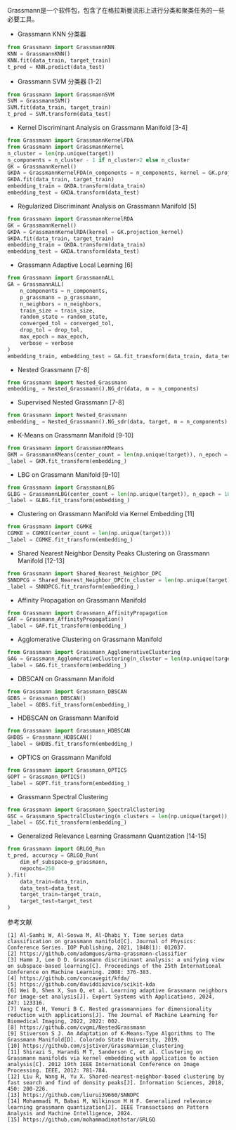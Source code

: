 Grassmann是一个软件包，包含了在格拉斯曼流形上进行分类和聚类任务的一些必要工具。
- Grassmann KNN 分类器
```python
from Grassmann import GrassmannKNN
KNN = GrassmannKNN()
KNN.fit(data_train, target_train)
t_pred = KNN.predict(data_test)
```
- Grassmann SVM 分类器 [1-2]
```python
from Grassmann import GrassmannSVM
SVM = GrassmannSVM()
SVM.fit(data_train, target_train)
t_pred = SVM.transform(data_test)
```
- Kernel Discriminant Analysis on Grassmann Manifold [3-4]
```python
from Grassmann import GrassmannKernelFDA
from Grassmann import GrassmannKernel
n_cluster = len(np.unique(target))
n_components = n_cluster - 1 if n_cluster>2 else n_cluster
GK = GrassmannKernel()
GKDA = GrassmannKernelFDA(n_components = n_components, kernel = GK.projection_kernel)
GKDA.fit(data_train, target_train)
embedding_train = GKDA.transform(data_train)
embedding_test = GKDA.transform(data_test)
```
- Regularized Discriminant Analysis on Grassmann Manifold [5]
```python
from Grassmann import GrassmannKernelRDA
GK = GrassmannKernel()
GKDA = GrassmannKernelRDA(kernel = GK.projection_kernel)
GKDA.fit(data_train, target_train)
embedding_train = GKDA.transform(data_train)
embedding_test = GKDA.transform(data_test)
```
- Grassmann Adaptive Local Learning [6]
```python
from Grassmann import GrassmannALL
GA = GrassmannALL(
    n_components = n_components,
    p_grassmann = p_grassmann,
    n_neighbors = n_neighbors,
    train_size = train_size,
    random_state = random_state,
    converged_tol = converged_tol,
    drop_tol = drop_tol,
    max_epoch = max_epoch,
    verbose = verbose
)
embedding_train, embedding_test = GA.fit_transform(data_train, data_test, target_train, target_test)
```
- Nested Grassmann [7-8]
```python
from Grassmann import Nested_Grassmann
embedding_ = Nested_Grassmann().NG_dr(data, m = n_components)
```
- Supervised Nested Grassmann [7-8]
```python
from Grassmann import Nested_Grassmann
embedding_ = Nested_Grassmann().NG_sdr(data, target, m = n_components)
```
- K-Means on Grassmann Manifold [9-10]
```python
from Grassmann import GrassmannKMeans
GKM = GrassmannKMeans(center_count = len(np.unique(target)), n_epoch = 100)
_label = GKM.fit_transform(embedding_)
```
- LBG on Grassmann Manifold [9-10]
```python
from Grassmann import GrassmannLBG
GLBG = GrassmannLBG(center_count = len(np.unique(target)), n_epoch = 100)
_label = GLBG.fit_transform(embedding_)
```
- Clustering on Grassmann Manifold via Kernel Embedding [11]
```python
from Grassmann import CGMKE
CGMKE = CGMKE(center_count = len(np.unique(target)))
_label = CGMKE.fit_transform(embedding_)
```
- Shared Nearest Neighbor Density Peaks Clustering on Grassmann Manifold [12-13]
```python
from Grassmann import Shared_Nearest_Neighbor_DPC
SNNDPCG = Shared_Nearest_Neighbor_DPC(n_cluster = len(np.unique(target)), n_neighbors = 5)
_label = SNNDPCG.fit_transform(embedding_)
```
- Affinity Propagation on Grassmann Manifold
```python
from Grassmann import Grassmann_AffinityPropagation
GAF = Grassmann_AffinityPropagation()
_label = GAF.fit_transform(embedding_)
```
- Agglomerative Clustering on Grassmann Manifold
```python
from Grassmann import Grassmann_AgglomerativeClustering
GAG = Grassmann_AgglomerativeClustering(n_cluster = len(np.unique(target)))
_label = GAG.fit_transform(embedding_)
```
- DBSCAN on Grassmann Manifold
```python
from Grassmann import Grassmann_DBSCAN
GDBS = Grassmann_DBSCAN()
_label = GDBS.fit_transform(embedding_)
```
- HDBSCAN on Grassmann Manifold
```python
from Grassmann import Grassmann_HDBSCAN
GHDBS = Grassmann_HDBSCAN()
_label = GHDBS.fit_transform(embedding_)
```
- OPTICS on Grassmann Manifold
```python
from Grassmann import Grassmann_OPTICS
GOPT = Grassmann_OPTICS()
_label = GOPT.fit_transform(embedding_)
```
- Grassmann Spectral Clustering
```python
from Grassmann import Grassmann_SpectralClustering
GSC = Grassmann_SpectralClustering(n_clusters = len(np.unique(target)), neighbors = 5)
_label = GSC.fit_transform(embedding_)
```
- Generalized Relevance Learning Grassmann Quantization [14-15]
```python
from Grassmann import GRLGQ_Run
t_pred, accuracy = GRLGQ_Run(
    dim_of_subspace=p_grassmann,
    nepochs=250
).fit(
    data_train=data_train,
    data_test=data_test,
    target_train=target_train,
    target_test=target_test
)
```
参考文献
```
[1] Al-Samhi W, Al-Soswa M, Al-Dhabi Y. Time series data classification on grassmann manifold[C]. Journal of Physics: Conference Series. IOP Publishing, 2021, 1848(1): 012037.
[2] https://github.com/adamguos/arma-grassmann-classifier
[3] Hamm J, Lee D D. Grassmann discriminant analysis: a unifying view on subspace-based learning[C]. Proceedings of the 25th International Conference on Machine Learning. 2008: 376-383.
[4] https://github.com/concavegit/kfda/
[5] https://github.com/daviddiazvico/scikit-kda
[6] Wei D, Shen X, Sun Q, et al. Learning adaptive Grassmann neighbors for image-set analysis[J]. Expert Systems with Applications, 2024, 247: 123316.
[7] Yang C H, Vemuri B C. Nested grassmannians for dimensionality reduction with applications[J]. The Journal of Machine Learning for Biomedical Imaging, 2022, 2022: 002.
[8] https://github.com/cvgmi/NestedGrassmann
[9] Stiverson S J. An Adaptation of K-Means-Type Algorithms to The Grassmann Manifold[D]. Colorado State University, 2019.
[10] https://github.com/sjstiver/Grassmannian_clustering
[11] Shirazi S, Harandi M T, Sanderson C, et al. Clustering on Grassmann manifolds via kernel embedding with application to action analysis[C]. 2012 19th IEEE International Conference on Image Processing. IEEE, 2012: 781-784.
[12] Liu R, Wang H, Yu X. Shared-nearest-neighbor-based clustering by fast search and find of density peaks[J]. Information Sciences, 2018, 450: 200-226.
[13] https://github.com/liurui39660/SNNDPC
[14] Mohammadi M, Babai M, Wilkinson M H F. Generalized relevance learning grassmann quantization[J]. IEEE Transactions on Pattern Analysis and Machine Intelligence, 2024.
[15] https://github.com/mohammadimathstar/GRLGQ
```
